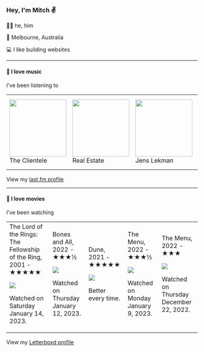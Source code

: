 <article><h3>Hey, I&#x27;m Mitch ✌️</h3><section><p>🙆‍♂️ he, him</p><p>📍 Melbourne, Australia</p><p>💻 I like building websites</p></section><hr/><section><h4>💽 I love music</h4><p>I&#x27;ve been listening to</p><table><tbody><td><img src="https://lastfm.freetls.fastly.net/i/u/174s/5e590dccd7b6451ac5f8bb299c8bb549.png" height="150px" alt="" role="presentation"/><br/>The Clientele</td><td><img src="https://lastfm.freetls.fastly.net/i/u/174s/37169c9978b64d06afe6221b4ab989d7.png" height="150px" alt="" role="presentation"/><br/>Real Estate</td><td><img src="https://lastfm.freetls.fastly.net/i/u/174s/f0856b7d24184267a2a339de5646fa25.png" height="150px" alt="" role="presentation"/><br/>Jens Lekman</td><td><img src="https://lastfm.freetls.fastly.net/i/u/174s/562162c721d2ef39cbf67fe1a6d6fbb8.png" height="150px" alt="" role="presentation"/><br/>Slaughter Beach, Dog</td><td><img src="https://lastfm.freetls.fastly.net/i/u/174s/6f199a67803148cfb2cf2238b8fda0fb.png" height="150px" alt="" role="presentation"/><br/>Aphex Twin</td></tbody></table><span>View my <a href="https://www.last.fm/user/mylsb">last.fm profile</a></span></section><hr/><section><h4>📼 I love movies</h4><p>I&#x27;ve been watching</p><table><tbody><td>The Lord of the Rings: The Fellowship of the Ring, 2001 - ★★★★★<br/><span> <p><img src="https://a.ltrbxd.com/resized/sm/upload/3t/vq/0u/m6/1tX9ZlgVvWjAQhMs1vAfsYpi7VK-0-600-0-900-crop.jpg?v=30bbb824e1"/></p> <p>Watched on Saturday January 14, 2023.</p> </span></td><td>Bones and All, 2022 - ★★★½<br/><span> <p><img src="https://a.ltrbxd.com/resized/sm/upload/xi/cb/mo/xg/bones2-0-600-0-900-crop.jpg?v=bdb6694df9"/></p> <p>Watched on Thursday January 12, 2023.</p> </span></td><td>Dune, 2021 - ★★★★★<br/><span> <p><img src="https://a.ltrbxd.com/resized/sm/upload/nx/8b/vs/gc/cDbNAY0KM84cxXhmj8f0dLWza3t-0-600-0-900-crop.jpg?v=49eed12751"/></p> <p>Better every time.</p> </span></td><td>The Menu, 2022 - ★★★½<br/><span> <p><img src="https://a.ltrbxd.com/resized/film-poster/5/2/1/3/2/3/521323-the-menu-0-600-0-900-crop.jpg?v=d00a0d03a8"/></p> <p>Watched on Monday January 9, 2023.</p> </span></td><td>The Menu, 2022 - ★★★<br/><span> <p><img src="https://a.ltrbxd.com/resized/film-poster/5/2/1/3/2/3/521323-the-menu-0-600-0-900-crop.jpg?v=d00a0d03a8"/></p> <p>Watched on Thursday December 22, 2022.</p> </span></td></tbody></table><span>View my <a href="https://letterboxd.com/myslab/">Letterboxd profile</a></span></section></article>